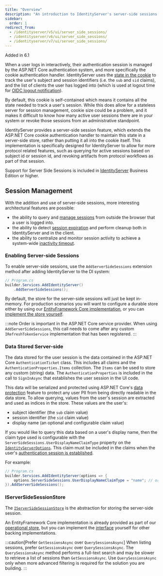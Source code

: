 ```yaml
---
title: "Overview"
description: "An introduction to IdentityServer's server-side sessions feature, which stores authentication state on the server rather than in cookies for improved manageability and security."
sidebar:
  order: 1
redirect_from:
  - /identityserver/v5/ui/server_side_sessions/
  - /identityserver/v6/ui/server_side_sessions/
  - /identityserver/v7/ui/server_side_sessions/
---
```


<span data-shb-badge data-shb-badge-variant="default">Added in 6.1</span>

When a user logs in interactively, their authentication session is managed by the ASP.NET Core authentication system,
and more specifically the cookie authentication handler.
IdentityServer uses the [state in the cookie](/identityserver/ui/login/session#well-known-claims-issued-from-the-login-page) to track the user's subject and session identifiers (i.e. the `sub` and `sid` claims),
and the list of clients the user has logged into (which is used at logout time for [OIDC logout notification](/identityserver/ui/logout/notification)).

By default, this cookie is self-contained which means it contains all the state needed to track a user's session.
While this does allow for a stateless server for session management, cookie size could be a problem, and it makes it
difficult to know how many active user sessions there are in your system or revoke those sessions from an administrative
standpoint.

IdentityServer provides a server-side session feature, which extends the ASP.NET Core cookie authentication handler to
maintain this state in a server-side store, rather than putting it all into the cookie itself.
This implementation is specifically designed for IdentityServer to allow for more protocol related features, such as
querying for active sessions based on subject id or session id, and revoking artifacts from protocol workflows as part
of that session.

Support for Server Side Sessions is included in [IdentityServer](https://duendesoftware.com/products/identityserver) Business Edition or higher.

## Session Management

With the addition and use of server-side sessions, more interesting architectural features are possible:

* the ability to query and [manage sessions](/identityserver/ui/server-side-sessions/session-management/) from outside the browser that a user is logged into.
* the ability to detect [session expiration](/identityserver/ui/server-side-sessions/session-expiration/) and perform cleanup both in IdentityServer and in the client.
* the ability to centralize and monitor session activity to achieve a system-wide [inactivity timeout](/identityserver/ui/server-side-sessions/inactivity-timeout/).

### Enabling Server-side Sessions

To enable server-side sessions, use the `AddServerSideSessions` extension method after adding IdentityServer to the DI
system:

```cs
// Program.cs
builder.Services.AddIdentityServer()
    .AddServerSideSessions();
```

By default, the store for the server-side sessions will just be kept in-memory.
For production scenarios you will want to configure a durable store either by using our [EntityFramework Core implementation](/identityserver/data/ef#operational-store),
or you can [implement the store yourself](/identityserver/reference/stores/server-side-sessions/).

:::note
Order is important in the ASP.NET Core service provider.
When using `AddServerSideSessions`, this call needs to come after any custom `IRefreshTokenService` implementation that
has been registered.
:::

### Data Stored Server-side

The data stored for the user session is the data contained in the ASP.NET Core `AuthenticationTicket` class. This
includes all claims and the `AuthenticationProperties.Items` collection. The `Items` can be used to store any custom (string)
data. The `AuthenticationProperties` is included in the call to `SignInAsync` that establishes the user session in the
UI code.

This data will be serialized and protected using ASP.NET Core's [data protection](/identityserver/deployment#data-protection-keys) feature to protect any user PII from being
directly readable in the data store. To allow querying, values from the user's session are extracted and used as indices in the store.
These values are the user's:

* subject identifier (the `sub` claim value)
* session identifier (the `sid` claim value)
* display name (an optional and configurable claim value)

If you would like to query this data based on a user's display name, then the claim type used is configurable with the
`ServerSideSessions.UserDisplayNameClaimType` property on the [`IdentityServerOptions`](/identityserver/reference/options#authentication).
This claim must be included in the claims when the user's [authentication session is established](/identityserver/ui/login/session).

For example:

```cs
// Program.cs
builder.Services.AddIdentityServer(options => {
    options.ServerSideSessions.UserDisplayNameClaimType = "name"; // or "email" perhaps
}).AddServerSideSessions();
```

### IServerSideSessionStore

The [`IServerSideSessionStore`](/identityserver/reference/stores/server-side-sessions) is the abstraction for storing the server-side session.

An EntityFramework Core implementation is already provided as part of our [operational store](/identityserver/data/ef#operational-store), but you can implement
the [interface](/identityserver/reference/stores/server-side-sessions/) yourself for other backing implementations.

:::caution[Prefer `GetSessionsAsync` over `QuerySessionsAsync`]
When listing sessions, prefer `GetSessionsAsync` over `QuerySessionsAsync`.
The `QuerySessionsAsync` method performs a full-text search and may be slower to retrieve a list of sessions than `GetSessionsAsync`.
Use `QuerySessionsAsync` only when more advanced filtering is required for the solution you are building.
:::